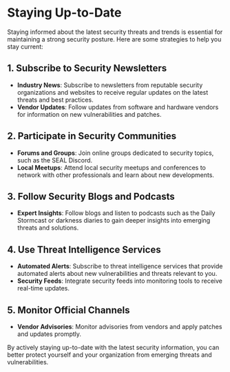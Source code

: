 # Staying Up-to-Date

Staying informed about the latest security threats and trends is essential for maintaining a strong security posture. Here are some strategies to help you stay current:

## 1. Subscribe to Security Newsletters

- **Industry News**: Subscribe to newsletters from reputable security organizations and websites to receive regular updates on the latest threats and best practices.
- **Vendor Updates**: Follow updates from software and hardware vendors for information on new vulnerabilities and patches.

## 2. Participate in Security Communities

- **Forums and Groups**: Join online groups dedicated to security topics, such as the SEAL Discord.
- **Local Meetups**: Attend local security meetups and conferences to network with other professionals and learn about new developments.

## 3. Follow Security Blogs and Podcasts

- **Expert Insights**: Follow blogs and listen to podcasts such as the Daily Stormcast or darkness diaries to gain deeper insights into emerging threats and solutions.

## 4. Use Threat Intelligence Services

- **Automated Alerts**: Subscribe to threat intelligence services that provide automated alerts about new vulnerabilities and threats relevant to you.
- **Security Feeds**: Integrate security feeds into monitoring tools to receive real-time updates.

## 5. Monitor Official Channels

- **Vendor Advisories**: Monitor advisories from vendors and apply patches and updates promptly.

By actively staying up-to-date with the latest security information, you can better protect yourself and your organization from emerging threats and vulnerabilities.
